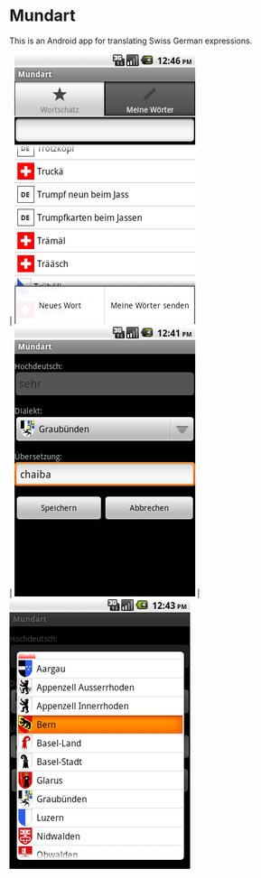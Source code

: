 # Mundart
This is an Android app for translating Swiss German expressions.


| ![Alt text](https://github.com/2bonahill/mundart/blob/main/mundart%20screenshot/main.png)  
| ![Alt text](https://github.com/2bonahill/mundart/blob/main/mundart%20screenshot/addTranslation.png)
| ![Alt text](https://github.com/2bonahill/mundart/blob/main/mundart%20screenshot/regionSelect.png)


